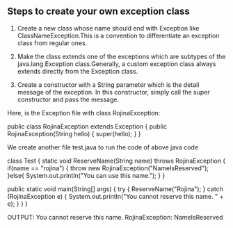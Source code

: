 ## Steps to create your own exception class

1) Create a new class whose name should end with Exception like ClassNameException.This is a convention to differentiate an exception class from regular ones.

2) Make the class extends one of the exceptions which are subtypes of the java.lang.Exception class.Generally, a custom exception class always extends directly from the Exception class.

3) Create a constructor with a String parameter which is the detail message of the exception. In this constructor, simply call the super constructor and pass the message. 

Here, is the Exception file with class RojinaException:

public class RojinaException extends Exception { public RojinaException(String hello) { super(hello);
} }

We create another file test.java to run the code of above java code

class Test { static void ReserveName(String name) throws RojinaException { if(name == "rojina") { throw new RojinaException("NameIsReserved"); }else{ System.out.println("You can use this name."); } }

public static void main(String[] args) {
    try {
       ReserveName("Rojina");
    } 
    catch (RojinaException e) {
        System.out.println("You cannot reserve this name. " + e);
    }
}
}

OUTPUT:
You cannot reserve this name. RojinaException: NameIsReserved